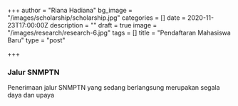 +++
author = "Riana Hadiana"
bg_image = "/images/scholarship/scholarship.jpg"
categories = []
date = 2020-11-23T17:00:00Z
description = ""
draft = true
image = "/images/research/research-6.jpg"
tags = []
title = "Pendaftaran Mahasiswa Baru"
type = "post"

+++
### Jalur SNMPTN

Penerimaan jalur SNMPTN yang sedang berlangsung merupakan segala daya dan upaya
